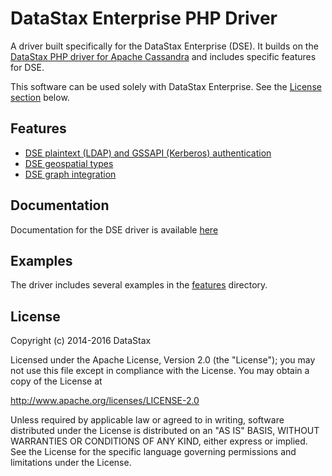 # DataStax Enterprise PHP Driver

A driver built specifically for the DataStax Enterprise (DSE). It builds on the
[DataStax PHP driver for Apache
Cassandra](https://github.com/datastax/php-driver) and includes specific
features for DSE.

This software can be used solely with DataStax Enterprise. See the [License
section](#licence) below.

## Features

* [DSE plaintext (LDAP) and GSSAPI (Kerberos) authentication](/features/authentication)
* [DSE geospatial types](/features/geotypes)
* [DSE graph integration](/features/graph)

## Documentation

Documentation for the DSE driver is available [here](/api)

## Examples

The driver includes several examples in the [features](/features) directory.

## License
Copyright (c) 2014-2016 DataStax

Licensed under the Apache License, Version 2.0 (the "License");
you may not use this file except in compliance with the License.
You may obtain a copy of the License at

http://www.apache.org/licenses/LICENSE-2.0

Unless required by applicable law or agreed to in writing, software
distributed under the License is distributed on an "AS IS" BASIS,
WITHOUT WARRANTIES OR CONDITIONS OF ANY KIND, either express or implied.
See the License for the specific language governing permissions and
limitations under the License.

